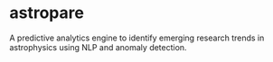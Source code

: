 # astropare
A predictive analytics engine to identify emerging research trends in astrophysics using NLP and anomaly detection.
